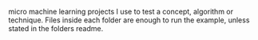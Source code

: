 micro machine learning projects I use to test a concept, algorithm or technique.
Files inside each folder are enough to run the example, unless stated in the folders readme.
